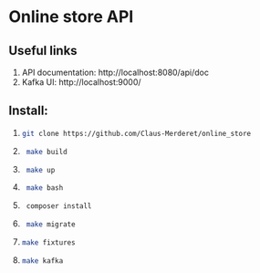 # Online store API
## Useful links
1. API documentation: http://localhost:8080/api/doc
2. Kafka UI: http://localhost:9000/
## Install:
1. ```bash
   git clone https://github.com/Claus-Merderet/online_store
   ```
2. ```bash
    make build
   ```
3. ```bash
    make up
   ```
4. ```bash
    make bash
   ```
5. ```bash
    composer install
   ```
6. ```bash
    make migrate
   ```
7. ```bash
   make fixtures
   ```
8. ```bash
   make kafka
   ```